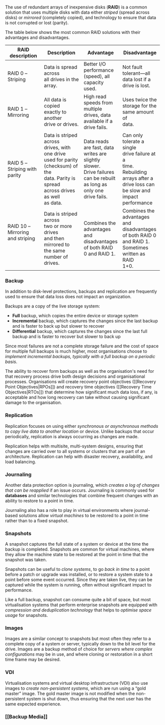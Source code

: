 
The use of redundant arrays of inexpensive disks (**RAID**) is a common solution that uses multiple disks with data either *striped* (spread across disks) or *mirrored* (completely copied), and technology to ensure that data is not corrupted or lost (parity).

The table below shows the most common RAID solutions with their advantages and disadvantages.

| RAID description                                   | Description                                                                                                                                             | Advantage                                                                                                                                        | Disadvantage                                                                                                                                           |
| -------------------------------------------------- | ------------------------------------------------------------------------------------------------------------------------------------------------------- | ------------------------------------------------------------------------------------------------------------------------------------------------ | ------------------------------------------------------------------------------------------------------------------------------------------------------ |
| RAID 0 –<br>Striping                               | Data is spread across<br>all drives in the array.                                                                                                       | Better I/O<br>performance<br>(speed), all<br>capacity used.                                                                                      | Not fault<br>tolerant—all<br>data lost if a<br>drive is lost.                                                                                          |
| RAID 1 –<br>Mirroring                              | All data is copied<br>exactly to another<br>drive or drives.                                                                                            | High read<br>speeds from<br>multiple<br>drives, data<br>available if a<br>drive fails.                                                           | Uses twice the<br>storage for the<br>same amount of<br>data.                                                                                           |
| RAID 5 –<br>Striping with<br>parity                | Data is striped across<br>drives, with one drive<br>used for parity<br>(checksum) of the<br>data. Parity is spread<br>across drives as well<br>as data. | Data reads<br>are fast, data<br>writes are<br>slightly<br>slower. <br>Drive failures<br>can be rebuilt<br>as long as<br>only one<br>drive fails. | Can only<br>tolerate a single<br>drive failure at a<br>time.<br>Rebuilding<br>arrays after a<br>drive loss can<br>be slow and<br>impact<br>performance |
| RAID 10 –<br>Mirroring<br>and striping<br><br><br> | Data is striped across<br>two or more drives<br>and then mirrored to<br>the same number of<br>drives.                                                   | Combines the<br>advantages<br>and<br>disadvantages<br>of both RAID<br>0 and RAID 1.                                                              | Combines the<br>advantages and<br>disadvantages<br>of both RAID 0<br>and RAID 1.<br>Sometimes<br>written as RAID<br>1+0.                               |

### Backup

In addition to disk-level protections, backups and replication are frequently used to ensure that data loss does not impact an organization. 

Backups are a copy of the live storage system: 
- **Full** backup, which copies the entire device or storage system
- **Incremental** backup, which captures the changes since the last backup and is faster to back up but slower to recover
- **Differential** backup, which captures the changes since the last full backup and is faster to recover but slower to back up

Since most failures are not a complete storage failure and the cost of space for multiple full backups is much higher, most organisations choose to *implement incremental backups, typically with a full backup on a periodic basis*.

The ability to recover form backups as well as the organisation's need for that recovery process drive both design decisions and organisational processes. Organisations will create recovery point objectives ([[Recovery Point Objectives|RPOs]]) and recovery time objectives ([[Recovery Time Objectives|RTOs]]) that determine how significant much data loss, if any, is acceptable and how long recovery can take without causing significant damage to the organisation.
### Replication

Replication focuses on using either *synchronous or asynchronous methods to copy live data to another location* or device. Unlike backups that occur periodically, replication is always occurring as changes are made.

Replication helps with multisite, multi-system designs, ensuring that changes are carried over to all systems or clusters that are part of an architecture. Replication can help with disaster recovery, availability, and load balancing.

### Journaling

Another data protection option is journaling, which *creates a log of changes that can be reapplied* if an issue occurs. Journaling is commonly used for **databases** and similar technologies that combine frequent changes with an ability to restore to a point in time.

Journaling also has a role to play in virtual environments where journal-based solutions allow *virtual machines* to be restored to a point in time rather than to a fixed snapshot.

### Snapshots

A snapshot captures the full state of a system or device at the time the backup is completed. Snapshots are common for virtual machines, where they allow the machine state to be restored at the point in time that the snapshot was taken.

Snapshots can be useful to *clone systems*, to go *back in time* to a point before a patch or upgrade was installed, or to restore a system state to a point before some event occurred. Since they are taken live, they can be captured while the system is running, often without significant impact to performance.

Like a full backup, snapshot can consume quite a bit of space, but most virtualisation systems that perform enterprise snapshots are equipped with *compression and deduplication technology* that helps to *optimise space usage* for snapshots.

### Images

Images are a similar concept to snapshots but most often they refer to a complete copy of a system or server, typically down to the bit level for the drive. Images are a backup method of choice for *servers where complex configurations* may be in use, and where cloning or restoration in a short time frame may be desired. 

### VDI

Virtualisation systems and virtual desktop infrastructure (VDI) also use images to *create non-persistent systems*, which are run using a “gold master” image. The gold master image is not modified when the non-persistent system is shut down, thus ensuring that the next user has the same expected experience.


### [[Backup Media]]